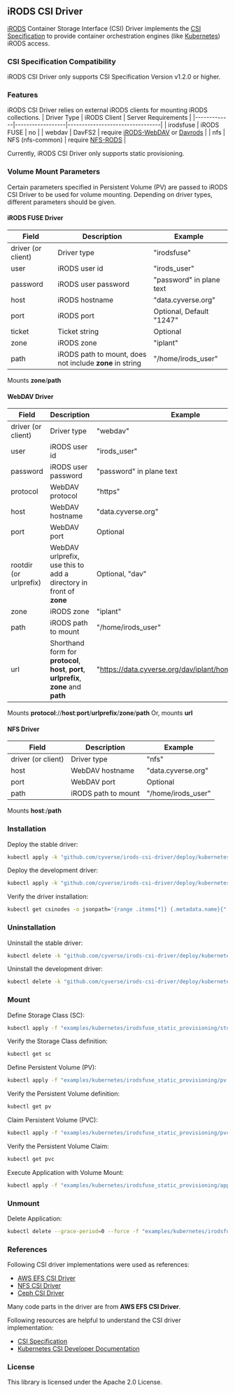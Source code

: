 ## iRODS CSI Driver

[iRODS](https://irods.org) Container Storage Interface (CSI) Driver implements the [CSI Specification](https://github.com/container-storage-interface/spec/blob/master/spec.md) to provide container orchestration engines (like [Kubernetes](https://kubernetes.io/)) iRODS access.

### CSI Specification Compatibility

iRODS CSI Driver only supports CSI Specification Version v1.2.0 or higher.

### Features

iRODS CSI Driver relies on external iRODS clients for mounting iRODS collections.
| Driver Type | iRODS Client     | Server Requirements             |
|-------------|------------------|---------------------------------|
| irodsfuse   | iRODS FUSE       | no                              |
| webdav      | DavFS2           | require [iRODS-WebDAV](https://github.com/DICE-UNC/irods-webdav) or [Davrods](https://github.com/UtrechtUniversity/davrods) |
| nfs         | NFS (nfs-common) | require [NFS-RODS](https://github.com/irods/irods_client_nfsrods)                |

Currently, iRODS CSI Driver only supports static provisioning.

### Volume Mount Parameters

Certain parameters specified in Persistent Volume (PV) are passed to iRODS CSI Driver to be used for volume mounting.
Depending on driver types, different parameters should be given.

#### iRODS FUSE Driver
| Field | Description | Example |
| --- | --- | --- |
| driver (or client) | Driver type | "irodsfuse" |
| user | iRODS user id | "irods_user" |
| password | iRODS user password | "password" in plane text |
| host | iRODS hostname | "data.cyverse.org" |
| port | iRODS port | Optional, Default "1247" |
| ticket | Ticket string | Optional |
| zone | iRODS zone | "iplant" |
| path | iRODS path to mount, does not include **zone** in string | "/home/irods_user" |

Mounts **zone**/**path**

#### WebDAV Driver
| Field | Description | Example |
| --- | --- | --- |
| driver (or client) | Driver type | "webdav" |
| user | iRODS user id | "irods_user" |
| password | iRODS user password | "password" in plane text |
| protocol | WebDAV protocol | "https" |
| host | WebDAV hostname | "data.cyverse.org" |
| port | WebDAV port | Optional |
| rootdir (or urlprefix) | WebDAV urlprefix, use this to add a directory in front of **zone** | Optional, "dav" |
| zone | iRODS zone | "iplant" |
| path | iRODS path to mount | "/home/irods_user" |
| url | Shorthand form for **protocol**, **host**, **port**, **urlprefix**, **zone** and **path** | "https://data.cyverse.org/dav/iplant/home/irods_user" |

Mounts **protocol**://**host**:**port**/**urlprefix**/**zone**/**path**
Or, mounts **url**

#### NFS Driver
| Field | Description | Example |
| --- | --- | --- |
| driver (or client) | Driver type | "nfs" |
| host | WebDAV hostname | "data.cyverse.org" |
| port | WebDAV port | Optional |
| path | iRODS path to mount | "/home/irods_user" |

Mounts **host**:/**path**

### Installation

Deploy the stable driver:

```sh
kubectl apply -k "github.com/cyverse/irods-csi-driver/deploy/kubernetes/overlays/stable/?ref=master"
```

Deploy the development driver:
```sh
kubectl apply -k "github.com/cyverse/irods-csi-driver/deploy/kubernetes/overlays/dev/?ref=master"
```

Verify the driver installation:
```sh
kubectl get csinodes -o jsonpath='{range .items[*]} {.metadata.name}{": "} {range .spec.drivers[*]} {.name}{"\n"} {end}{end}'
```

### Uninstallation

Uninstall the stable driver:
```sh
kubectl delete -k "github.com/cyverse/irods-csi-driver/deploy/kubernetes/overlays/stable/?ref=master"
```

Uninstall the development driver:
```sh
kubectl delete -k "github.com/cyverse/irods-csi-driver/deploy/kubernetes/overlays/dev/?ref=master"
```

### Mount

Define Storage Class (SC):
```sh
kubectl apply -f "examples/kubernetes/irodsfuse_static_provisioning/storageclass.yaml"
```

Verify the Storage Class definition:
```sh
kubectl get sc
```

Define Persistent Volume (PV):
```sh
kubectl apply -f "examples/kubernetes/irodsfuse_static_provisioning/pv.yaml"
```

Verify the Persistent Volume definition:
```sh
kubectl get pv
```

Claim Persistent Volume (PVC):
```sh
kubectl apply -f "examples/kubernetes/irodsfuse_static_provisioning/pvc.yaml"
```

Verify the Persistent Volume Claim:
```sh
kubectl get pvc
```

Execute Application with Volume Mount:
```sh
kubectl apply -f "examples/kubernetes/irodsfuse_static_provisioning/app.yaml"
```

### Unmount

Delete Application:
```sh
kubectl delete --grace-period=0 --force -f "examples/kubernetes/irodsfuse_static_provisioning/app.yaml"
```


### References

Following CSI driver implementations were used as references:
- [AWS EFS CSI Driver](https://github.com/kubernetes-sigs/aws-efs-csi-driver)
- [NFS CSI Driver](https://github.com/kubernetes-csi/drivers)
- [Ceph CSI Driver](https://github.com/ceph/ceph-csi)

Many code parts in the driver are from **AWS EFS CSI Driver**.

Following resources are helpful to understand the CSI driver implementation:
- [CSI Specification](https://github.com/container-storage-interface/spec/blob/master/spec.md)
- [Kubernetes CSI Developer Documentation](https://kubernetes-csi.github.io/docs/)

### License

This library is licensed under the Apache 2.0 License.

